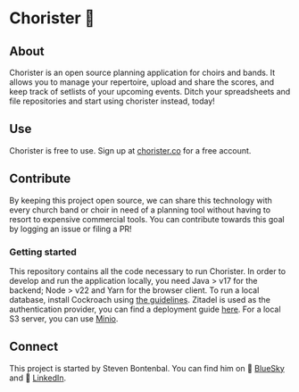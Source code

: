 # Chorister 🎵
## About
Chorister is an open source planning application for choirs and bands. It allows you to manage your repertoire, upload and share the scores, and keep track of setlists of your upcoming events. 
Ditch your spreadsheets and file repositories and start using chorister instead, today!

## Use
Chorister is free to use. Sign up at [chorister.co](https://chorister.co) for a free account.

## Contribute
By keeping this project open source, we can share this technology with every church band or choir in need of a planning tool without having to resort to expensive commercial tools. You can contribute towards this goal by logging an issue or filing a PR!

### Getting started
This repository contains all the code necessary to run Chorister. In order to develop and run the application locally, you need Java > v17 for the backend; Node > v22 and Yarn for the browser client. 
To run a local database, install Cockroach using [the guidelines](https://www.cockroachlabs.com/docs/stable/secure-a-cluster). Zitadel is used as the authentication provider, you can find a deployment guide [here](https://zitadel.com/docs/self-hosting/deploy/overview).
For a local S3 server, you can use [Minio](https://github.com/minio/minio).

## Connect
This project is started by Steven Bontenbal. You can find him on 🦋 [BlueSky](https://bsky.app/profile/steven-bl.bsky.social) and 🔗 [LinkedIn](https://www.linkedin.com/in/stevenbontenbal/).
